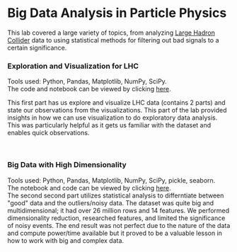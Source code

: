 # Big Data Analysis in Particle Physics
This lab covered a large variety of topics, from analyzing [Large Hadron Collider](https://en.wikipedia.org/wiki/Large_Hadron_Collider) data to using statistical methods for filtering out bad signals to a certain significance.
### Exploration and Visualization for LHC
Tools used: Python, Pandas, Matplotlib, NumPy, SciPy. <br>
The code and notebook can be viewed by clicking [here](https://nbviewer.jupyter.org/github/pratsingh/Big-Data-Particle-Physics/blob/master/notebooks/Lab5.ipynb).
<br>

This first part has us explore and visualize LHC data (contains 2 parts) and state our observations from the visualizations. This part of the lab provided insights in how we can use visualization to do exploratory data analysis. This was particularly helpful as it gets us familiar with the dataset and enables quick observations.

<br>

### Big Data with High Dimensionality
Tools used: Python, Pandas, Matplotlib, NumPy, SciPy, pickle, seaborn. <br>
The notebook and code can be viewed by clicking [here](https://nbviewer.jupyter.org/github/pratsingh/Big-Data-Particle-Physics/blob/master/notebooks/Lab8.ipynb).
<br>
The second second part utilizes statistical analysis to differntiate between "good" data and the outliers/noisy data. The dataset was quite big and multidimensional; it had over 26 million rows and 14 features. We performed dimensionality reduction, researched features, and limited the significance of noisy events. The end result was not perfect due to the nature of the data and compute power/time available but it proved to be a valuable lesson in how to work with big and complex data. 

